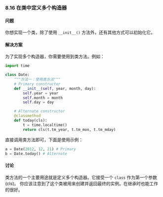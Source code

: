 ### 8.16 在类中定义多个构造器

#### 问题

你想实现一个类，除了使用 `__init__()` 方法外，还有其他方式可以初始化它。

#### 解决方案

为了实现多个构造器，你需要使用到类方法。例如：

```python
import time

class Date:
    """方法一：使用类方法"""
    # Primary constructor
    def __init__(self, year, month, day):
        self.year = year
        self.month = month
        self.day = day

    # Alternate constructor
    @classmethod
    def today(cls):
        t = time.localtime()
        return cls(t.tm_year, t.tm_mon, t.tm_mday)
```

直接调用类方法即可，下面是使用示例：

```python
a = Date(2012, 12, 21) # Primary
b = Date.today() # Alternate
```

#### 讨论

类方法的一个主要用途就是定义多个构造器。它接受一个 `class` 作为第一个参数(cls)。 你应该注意到了这个类被用来创建并返回最终的实例。在继承时也能工作的很好。